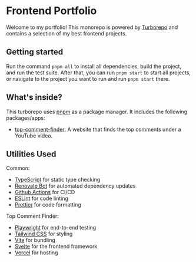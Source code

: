 # Frontend Portfolio

Welcome to my portfolio! This monorepo is powered by [Turborepo](https://turborepo.org) and contains a selection of my best frontend projects.

## Getting started

Run the command `pnpm all` to install all dependencies, build the project, and run the test suite. After that, you can run `pnpm start` to start all projects, or navigate to the project you want to run and run `pnpm start` there.

## What's inside?

This turborepo uses [pnpm](https://pnpm.io) as a package manager. It includes the following packages/apps:

- [top-comment-finder](./apps/top-comment-finder): A website that finds the top comments under a YouTube video.

## Utilities Used

Common:

- [TypeScript](https://www.typescriptlang.org/) for static type checking
- [Renovate Bot](https://docs.renovatebot.com/) for automated dependency updates
- [Github Actions](https://github.com/features/actions) for CI/CD
- [ESLint](https://eslint.org/) for code linting
- [Prettier](https://prettier.io) for code formatting

Top Comment Finder:

- [Playwright](https://playwright.dev/) for end-to-end testing
- [Tailwind CSS](https://tailwindcss.com/) for styling
- [Vite](https://vitejs.dev/) for bundling
- [Svelte](https://svelte.dev/) for the frontend framework
- [Vercel](https://vercel.com/) for hosting
